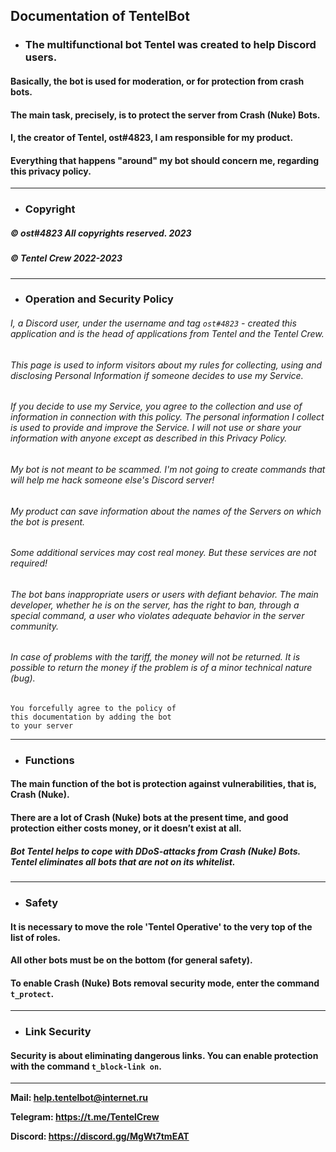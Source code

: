 ## Documentation of **TentelBot**

- ### The multifunctional bot Tentel was created to help Discord users.
#### Basically, the bot is used for moderation, or for protection from crash bots.
#### The main task, precisely, is to protect the server from Crash (Nuke) Bots.

#### I, the creator of Tentel, ost#4823, I am responsible for my product.
#### Everything that happens "around" my bot should concern me, regarding this privacy policy.

---

- ### Copyright
##### © ost#4823 All copyrights reserved. 2023
##### © Tentel Crew 2022-2023

---

- ### Operation and Security Policy
###### I, a Discord user, under the username and tag `ost#4823` - created this application and is the head of applications from Tentel and the Tentel Crew.

   ###### This page is used to inform visitors about my rules for collecting, using and disclosing Personal Information if someone decides to use my Service.

   ###### If you decide to use my Service, you agree to the collection and use of information in connection with this policy. The personal information I collect is used to provide and improve the Service. I will not use or share your information with anyone except as described in this Privacy Policy.

   ###### My bot is not meant to be scammed.  I'm not going to create commands that will help me hack someone else's Discord server!

   ###### My product can save information about the names of the Servers on which the bot is present.

   ###### Some additional services may cost real money. But these services are not required!

   ###### The bot bans inappropriate users or users with defiant behavior. The main developer, whether he is on the server, has the right to ban, through a special command, a user who violates adequate behavior in the server community.

   ###### In case of problems with the tariff, the money will not be returned. It is possible to return the money if the problem is of a minor technical nature (bug).

```
You forcefully agree to the policy of
this documentation by adding the bot
to your server
```

---

- ### Functions
#### The main function of the bot is protection against vulnerabilities, that is, Crash (Nuke).
#### There are a lot of Crash (Nuke) bots at the present time, and good protection either costs money, or it doesn’t exist at all.

##### *Bot Tentel helps to cope with DDoS-attacks from Crash (Nuke) Bots. Tentel eliminates all bots that are not on its whitelist.*

---

- ### Safety
#### It is necessary to move the role 'Tentel Operative' to the very top of the list of roles.

#### All other bots must be on the bottom (for general safety).
#### To enable Crash (Nuke) Bots removal security mode, enter the command `t_protect`.

---

- ### Link Security
#### Security is about eliminating dangerous links. You can enable protection with the command `t_block-link on`.

---

**Mail: help.tentelbot@internet.ru**

**Telegram: https://t.me/TentelCrew**

**Discord: https://discord.gg/MgWt7tmEAT**



